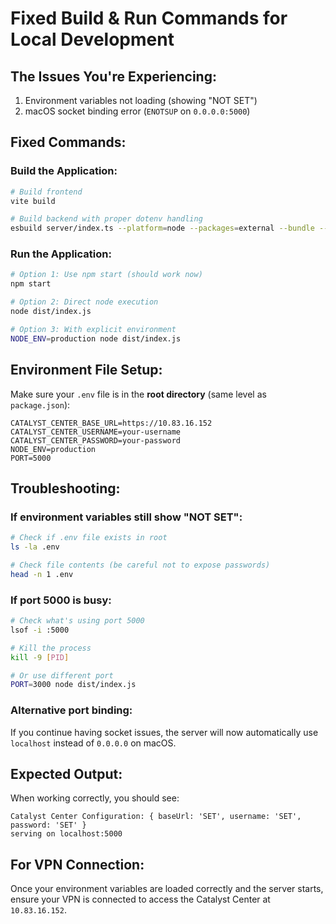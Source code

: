 # Fixed Build & Run Commands for Local Development

## The Issues You're Experiencing:
1. Environment variables not loading (showing "NOT SET")
2. macOS socket binding error (`ENOTSUP` on `0.0.0.0:5000`)

## Fixed Commands:

### Build the Application:
```bash
# Build frontend
vite build

# Build backend with proper dotenv handling
esbuild server/index.ts --platform=node --packages=external --bundle --format=esm --outfile=dist/index.js --define:process.env.NODE_ENV='"production"'
```

### Run the Application:
```bash
# Option 1: Use npm start (should work now)
npm start

# Option 2: Direct node execution
node dist/index.js

# Option 3: With explicit environment
NODE_ENV=production node dist/index.js
```

## Environment File Setup:

Make sure your `.env` file is in the **root directory** (same level as `package.json`):

```env
CATALYST_CENTER_BASE_URL=https://10.83.16.152
CATALYST_CENTER_USERNAME=your-username
CATALYST_CENTER_PASSWORD=your-password
NODE_ENV=production
PORT=5000
```

## Troubleshooting:

### If environment variables still show "NOT SET":
```bash
# Check if .env file exists in root
ls -la .env

# Check file contents (be careful not to expose passwords)
head -n 1 .env
```

### If port 5000 is busy:
```bash
# Check what's using port 5000
lsof -i :5000

# Kill the process
kill -9 [PID]

# Or use different port
PORT=3000 node dist/index.js
```

### Alternative port binding:
If you continue having socket issues, the server will now automatically use `localhost` instead of `0.0.0.0` on macOS.

## Expected Output:
When working correctly, you should see:
```
Catalyst Center Configuration: { baseUrl: 'SET', username: 'SET', password: 'SET' }
serving on localhost:5000
```

## For VPN Connection:
Once your environment variables are loaded correctly and the server starts, ensure your VPN is connected to access the Catalyst Center at `10.83.16.152`.